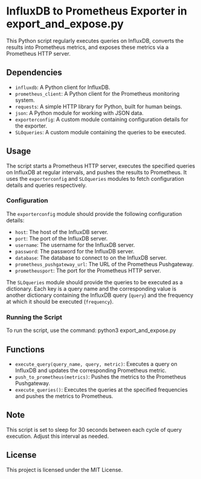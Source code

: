 # InfluxDB to Prometheus Exporter in export_and_expose.py

This Python script regularly executes queries on InfluxDB, converts the results into Prometheus metrics, and exposes these metrics via a Prometheus HTTP server.

## Dependencies

- `influxdb`: A Python client for InfluxDB.
- `prometheus_client`: A Python client for the Prometheus monitoring system.
- `requests`: A simple HTTP library for Python, built for human beings.
- `json`: A Python module for working with JSON data.
- `exporterconfig`: A custom module containing configuration details for the exporter.
- `SLOqueries`: A custom module containing the queries to be executed.

## Usage

The script starts a Prometheus HTTP server, executes the specified queries on InfluxDB at regular intervals, and pushes the results to Prometheus. It uses the `exporterconfig` and `SLOqueries` modules to fetch configuration details and queries respectively.

### Configuration

The `exporterconfig` module should provide the following configuration details:

- `host`: The host of the InfluxDB server.
- `port`: The port of the InfluxDB server.
- `username`: The username for the InfluxDB server.
- `password`: The password for the InfluxDB server.
- `database`: The database to connect to on the InfluxDB server.
- `prometheus_pushgateway_url`: The URL of the Prometheus Pushgateway.
- `prometheusport`: The port for the Prometheus HTTP server.

The `SLOqueries` module should provide the queries to be executed as a dictionary. Each key is a query name and the corresponding value is another dictionary containing the InfluxDB query (`query`) and the frequency at which it should be executed (`frequency`).

### Running the Script

To run the script, use the command:
python3 export_and_expose.py

## Functions

- `execute_query(query_name, query, metric)`: Executes a query on InfluxDB and updates the corresponding Prometheus metric.
- `push_to_prometheus(metrics)`: Pushes the metrics to the Prometheus Pushgateway.
- `execute_queries()`: Executes the queries at the specified frequencies and pushes the metrics to Prometheus.

## Note

This script is set to sleep for 30 seconds between each cycle of query execution. Adjust this interval as needed.

## License

This project is licensed under the MIT License.
